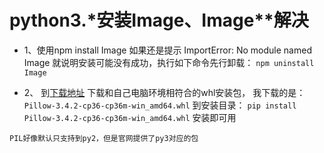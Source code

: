 # python3.*安装Image、Image**解决



* 1、使用npm install Image 如果还是提示 ImportError: No module named Image 就说明安装可能没有成功，执行如下命令先行卸载：
` npm uninstall Image `

* 2、 到[下载地址](https://www.lfd.uci.edu/~gohlke/pythonlibs/#pil) 下载和自己电脑环境相符合的whl安装包，
我下载的是：`Pillow-3.4.2-cp36-cp36m-win_amd64.whl`
到安装目录：
`pip install Pillow-3.4.2-cp36-cp36m-win_amd64.whl`
安装即可用

``
PIL好像默认只支持到py2，但是官网提供了py3对应的包
``